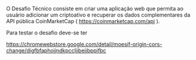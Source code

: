O Desafio Técnico consiste em criar uma aplicação web que permita ao usuário adicionar um criptoativo e recuperar os dados complementares da API pública CoinMarketCap ( https://coinmarketcap.com/api ).

Para testar o desafio deve-se ter 

https://chromewebstore.google.com/detail/moesif-origin-cors-change/digfbfaphojjndkpccljibejjbppifbc
